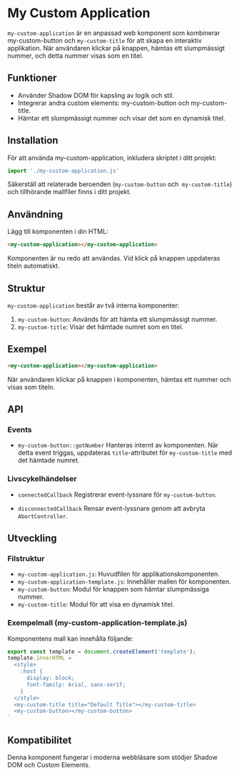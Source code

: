 # My Custom Application
``my-custom-application`` är en anpassad web komponent som kombinerar my-custom-button och ``my-custom-title`` för att skapa en interaktiv applikation. När användaren klickar på knappen, hämtas ett slumpmässigt nummer, och detta nummer visas som en titel.

## Funktioner
- Använder Shadow DOM för kapsling av logik och stil.
- Integrerar andra custom elements: my-custom-button och my-custom-title.
- Hämtar ett slumpmässigt nummer och visar det som en dynamisk titel.

## Installation
För att använda my-custom-application, inkludera skriptet i ditt projekt:

```javascript
import './my-custom-application.js'
```
Säkerställ att relaterade beroenden (``my-custom-button`` och`` my-custom-title``) och tillhörande mallfiler finns i ditt projekt.

## Användning
Lägg till komponenten i din HTML:

```html
<my-custom-application></my-custom-application>
```
Komponenten är nu redo att användas. Vid klick på knappen uppdateras titeln automatiskt.

## Struktur
``my-custom-application`` består av två interna komponenter:

1. ``my-custom-button``: Används för att hämta ett slumpmässigt nummer.
2. ``my-custom-title``: Visar det hämtade numret som en titel.

## Exempel
```html
<my-custom-application></my-custom-application>
```
När användaren klickar på knappen i komponenten, hämtas ett nummer och visas som titeln.

## API
### Events
- ``my-custom-button::gotNumber``
Hanteras internt av komponenten. När detta event triggas, uppdateras ``title``-attributet för ``my-custom-title`` med det hämtade numret.

### Livscykelhändelser
- ``connectedCallback``
Registrerar event-lyssnare för ``my-custom-button``.

- ``disconnectedCallback``
Rensar event-lyssnare genom att avbryta ``AbortController``.

## Utveckling
### Filstruktur
- ``my-custom-application.js``: Huvudfilen för applikationskomponenten.
- ``my-custom-application-template.js``: Innehåller mallen för komponenten.
- ``my-custom-button``: Modul för knappen som hämtar slumpmässiga nummer.
- ``my-custom-title``: Modul för att visa en dynamisk titel.

### Exempelmall (my-custom-application-template.js)
Komponentens mall kan innehålla följande:

```javascript
export const template = document.createElement('template');
template.innerHTML = `
  <style>
    :host {
      display: block;
      font-family: Arial, sans-serif;
    }
  </style>
  <my-custom-title title="Default Title"></my-custom-title>
  <my-custom-button></my-custom-button>
`
```

## Kompatibilitet
Denna komponent fungerar i moderna webbläsare som stödjer Shadow DOM och Custom Elements.